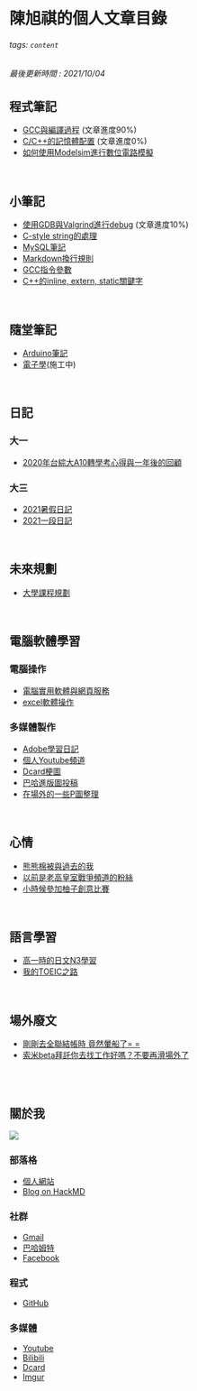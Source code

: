 # 陳旭祺的個人文章目錄
###### tags: `content`
###### 最後更新時間 : 2021/10/04

## 程式筆記
- [GCC與編譯過程](https://hackmd.io/@HsuChiChen/gcc-compile) (文章進度90%)
- [C/C++的記憶體配置](https://hackmd.io/@HsuChiChen/memory-layout-in-c) (文章進度0%)
- [如何使用Modelsim進行數位電路模擬](https://hackmd.io/@HsuChiChen/modelsim)


<br>

## 小筆記
- [使用GDB與Valgrind進行debug](https://hackmd.io/@HsuChiChen/debug) (文章進度10%)
- [C-style string的處理](https://hackmd.io/@HsuChiChen/c-style-string)
- [MySQL筆記](https://hackmd.io/@HsuChiChen/mysql)
- [Markdown換行規則](https://hackmd.io/@HsuChiChen/markdown-new-line)
- [GCC指令參數](https://hackmd.io/@HsuChiChen/gcc-command)
- [C++的inline, extern, static關鍵字](https://hackmd.io/@HsuChiChen/c-inline)

<br>

## 隨堂筆記
- [Arduino筆記](https://hackmd.io/@HsuChiChen/arduino-note)
- [電子學](https://hackmd.io/@HsuChiChen/electronics)(施工中)

<br>

## 日記
### 大一
- [2020年台綜大A10轉學考心得與一年後的回顧](https://hackmd.io/@HsuChiChen/transfer-log)

### 大三
- [2021暑假日記](https://hackmd.io/@HsuChiChen/2021-log-1)
- [2021一段日記](https://hackmd.io/@HsuChiChen/2021-log-2)

<br>

## 未來規劃
- [大學課程規劃](https://hackmd.io/@HsuChiChen/university-course)

<br>

## 電腦軟體學習
### 電腦操作
- [電腦實用軟體與網頁服務](https://hackmd.io/@HsuChiChen/software-list)
- [excel軟體操作](https://hackmd.io/@HsuChiChen/excel)

### 多媒體製作
- [Adobe學習日記](https://hackmd.io/@HsuChiChen/adobe-log)
- [個人Youtube頻道](https://hackmd.io/@HsuChiChen/youtube)
- [Dcard梗圖](https://hackmd.io/@HsuChiChen/dcard)
- [巴哈進版圖投稿](https://hackmd.io/@HsuChiChen/bahamut)
- [在場外的一些P圖整理](https://hackmd.io/@HsuChiChen/baha-ps)

<br>

## 心情
- [熊熊棉被與過去的我](https://hackmd.io/@HsuChiChen/bear-blanket)
- [以前是老高皇室戰爭頻道的粉絲](https://hackmd.io/@HsuChiChen/kuaizero)
- [小時候參加柚子創意比賽](https://hackmd.io/@HsuChiChen/pomelo-contest)

<br>

## 語言學習
- [高一時的日文N3學習](https://hackmd.io/@HsuChiChen/japanese-learning)
- [我的TOEIC之路](https://hackmd.io/@HsuChiChen/TOEIC)

<br>

## 場外廢文
- [剛剛去全聯結帳時 竟然暈船了= =](https://hackmd.io/@HsuChiChen/love-cashier)
- [索米beta拜託你去找工作好嗎？不要再滑場外了](https://hackmd.io/@HsuChiChen/somebeta)


<br><br>


## 關於我
![](https://i.imgur.com/qcZaJJS.gif)

### 部落格
- [個人網站](https://hsuchichen.github.io/)
- [Blog on HackMD](https://hackmd.io/@HsuChiChen/content)

### 社群
- [Gmail](mailto:chenneil90121@gmail.com)
- [巴哈姆特](https://wall.gamer.com.tw/user.php?userId=n050470)
- [Facebook](https://www.facebook.com/profile.php?id=100005460241673)

### 程式
- [GitHub](https://github.com/HsuChiChen)

### 多媒體
- [Youtube](https://www.youtube.com/channel/UCs0LPL6-zqSfE8a5llk24bg)
- [Bilibili](https://space.bilibili.com/1447797468/video)
- [Dcard](https://www.dcard.tw/@chenneil90121)
- [Imgur](https://imgur.com/user/HsuChiChen/posts)
